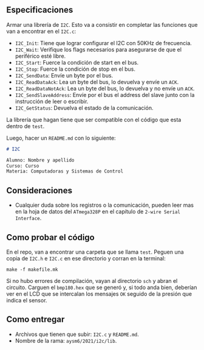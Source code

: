 ## Especificaciones

Armar una librería de `I2C`. Esto va a consistir en completar las funciones que van a encontrar en el `I2C.c`:

- `I2C_Init`: Tiene que lograr configurar el I2C con 50KHz de frecuencia.
- `I2C_Wait`: Verifique los flags necesarios para asegurarse de que el periférico esté libre.
- `I2C_Start`: Fuerce la condición de start en el bus.
- `I2C_Stop`: Fuerce la condición de stop en el bus.
- `I2C_SendData`: Envíe un byte por el bus.
- `I2C_ReadDataAck`: Lea un byte del bus, lo devuelva y envíe un `ACK`.
- `I2C_ReadDataNotAck`: Lea un byte del bus, lo devuelva y no envíe un `ACK`.
- `I2C_SendSlaveAddress`: Envíe por el bus el address del slave junto con la instrucción de leer o escribir.
- `I2C_GetStatus`: Devuelva el estado de la comunicación.

La librería que hagan tiene que ser compatible con el código que esta dentro de `test`.

Luego, hacer un `README.md` con lo siguiente:

```markdown
# I2C

Alumno: Nombre y apellido
Curso: Curso
Materia: Computadoras y Sistemas de Control
```

## Consideraciones

- Cualquier duda sobre los registros o la comunicación, pueden leer mas en la hoja de datos del `ATmega328P` en el capítulo de `2-wire Serial Interface`.

## Como probar el código

En el repo, van a encontrar una carpeta que se llama `test`. Peguen una copia de `I2C.h` e `I2C.c` en ese directorio y corran en la terminal:

```
make -f makefile.mk
```

Si no hubo errores de compilación, vayan al directorio `sch` y abran el circuito. Carguen el `bmp180.hex` que se generó y, si todo anda bien, deberían ver en el LCD que se intercalan los mensajes `OK` seguido de la presión que indica el sensor.

## Como entregar

- Archivos que tienen que subir: `I2C.c` y `README.md`.
- Nombre de la rama: `aysm6/2021/i2c/lib`.
